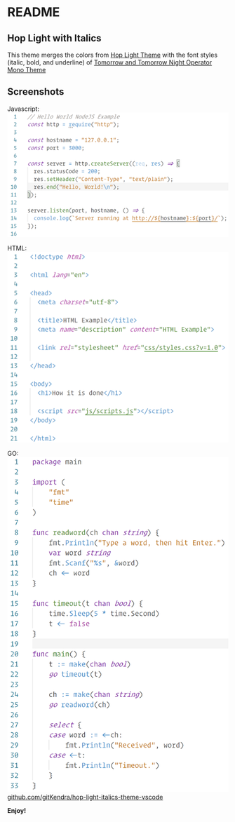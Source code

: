 # README
## Hop Light with Italics
This theme merges the colors from [Hop Light Theme](https://github.com/bubersson/hop-theme-vscode) with the font styles (italic, bold, and underline) of [Tomorrow and Tomorrow Night Operator Mono Theme](https://github.com/chiragpat/tomorrow-and-tomorrow-night-operator-mono-theme) 


## Screenshots
Javascript:
![](https://raw.githubusercontent.com/gitKendra/hop-light-italics-theme-vscode/master/images/node-js.png)

HTML:
![](https://raw.githubusercontent.com/gitKendra/hop-light-italics-theme-vscode/master/images/html.png)

GO:
![](https://raw.githubusercontent.com/gitKendra/hop-light-italics-theme-vscode/master/images/go.png)
[github.com/gitKendra/hop-light-italics-theme-vscode](https://github.com/gitKendra/hop-light-italics-theme-vscode)


**Enjoy!**
